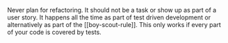 Never plan for refactoring. It should not be a task or show up as part of a user story. It happens all the time as part of test driven development or alternatively as part of the [[boy-scout-rule]]. This only works if every part of your code is covered by tests.